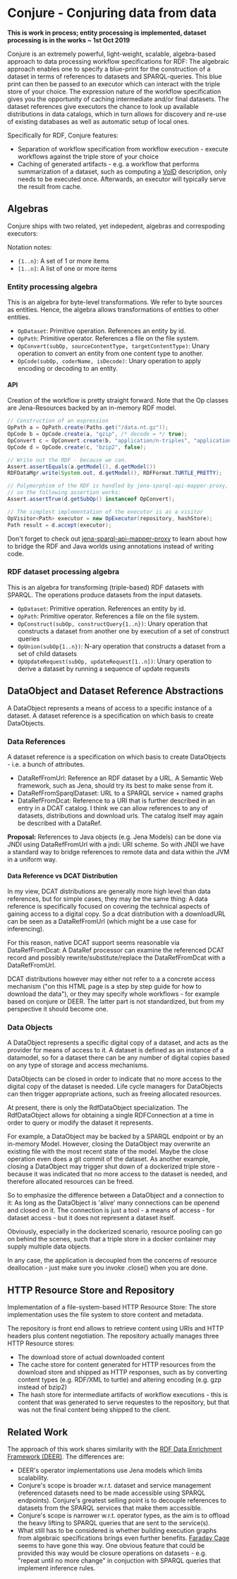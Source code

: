 # Conjure - Conjuring data from data

**This is work in process; entity processing is implemented, dataset processing is in the works ~ 1st Oct 2019**

Conjure is an extremely powerful, light-weight, scalable, algebra-based approach to data processing workflow specifications for RDF:
The algebraic approach enables one to specify a blue-print for the construction of a dataset in terms of references to datasets and SPARQL-queries.
This blue print can then be passed to an executor which can interact with the triple store of your choice.
The expression nature of the workflow specification gives you the opportunity of caching intermediate and/or final datasets.
The dataset references give executors the chance to look up available distributions in data catalogs, which in turn allows for discovery and re-use of existing databases as well as automatic setup of local ones.


Specifically for RDF, Conjure features:

* Separation of workflow specification from workflow execution - execute workflows against the triple store of your choice
* Caching of generated artifacts - e.g. a workflow that performs summarization of a dataset, such as computing a [VoID](https://www.w3.org/TR/void/) description, only needs to be executed once. Afterwards, an executor will typically serve the result from cache.


## Algebras

Conjure ships with two related, yet indepedent, algebras and correspoding executors:

Notation notes:
* `{1..n}`: A set of 1 or more items
* `[1..n]`: A list of one or more items

### Entity processing algebra
This is an algebra for byte-level transformations. We refer to byte sources as entities. Hence, the algebra allows transformations of entities to other entities.

* `OpDataset`: Primitive operation. References an entity by id.
* `OpPath`: Primitive operator. References a file on the file system.
* `OpConvert(subOp, sourceContentType, targetContentType)`: Unary operation to convert an entity from one content type to another.
* `OpCode(subOp, coderName, isDecode)`: Unary operation to apply encoding or decoding to an entity.


#### API
Creation of the workflow is pretty straight forward. Note that the Op classes are Jena-Resources backed by an in-memory RDF model.


```java
// Construction of an expression
OpPath a = OpPath.create(Paths.get("/data.nt.gz"));
OpCode b = OpCode.create(a, "gzip", /* decode = */ true);
OpConvert c = OpConvert.create(b, "application/n-triples", "application/rdf+xml");
OpCode d = OpCode.create(c, "bzip2", false);

// Write out the RDF - because we can.
Assert.assertEquals(a.getModel(), d.getModel())
RDFDataMgr.write(System.out, d.getModel(), RDFFormat.TURTLE_PRETTY);

// Polymorphism of the RDF is handled by jena-sparql-api-mapper-proxy,
// so the following assertion works:
Assert.assertTrue(d.getSubOp() instanceof OpConvert);

// The simplest implementation of the executor is as a visitor
OpVisitor<Path> executor = new OpExecutor(repository, hashStore);
Path result = d.accept(executor);
```

Don't forget to check out [jena-sparql-api-mapper-proxy](../jena-sparql-api-mapper-proxy) to learn about how to bridge the RDF and Java worlds using annotations instead of writing code.

### RDF dataset processing algebra
This is an algebra for transforming (triple-based) RDF datasets with SPARQL. The operations produce datasets from the input datasets.

* `OpDataset`: Primitive operation.  References an entity by id.
* `OpPath`: Primitive operator. References a file on the file system.
* `OpConstruct(subOp, constructQuery{1..n})`: Unary operation that constructs a dataset from another one by execution of a set of construct queries
* `OpUnion(subOp{1..n})`: N-ary operation that constructs a dataset from a set of child datasets
* `OpUpdateRequest(subOp, updateRequest[1..n])`: Unary operation to derive a dataset by running a sequence of update requests


## DataObject and Dataset Reference Abstractions

A DataObject represents a means of access to a specific instance of a dataset.
A dataset reference is a specification on which basis to create DataObjects.

### Data References

A dataset reference is a specification on which basis to create DataObjects - i.e. a bunch of attributes.

* DataRefFromUrl: Reference an RDF dataset by a URL. A Semantic Web framework, such as Jena, should try its best to make sense from it.
* DataRefFromSparqlDataset: URL to a SPARQL service + named graphs
* DataRefFromDcat: Reference to a URI that is further described in an entry in a DCAT catalog. I think we can allow references to any of datasets, distributions and download urls.
   The catalog itself may again be described with a DataRef.



**Proposal:** References to Java objects (e.g. Jena Models) can be done via JNDI using DataRefFromUrl with a jndi: URI scheme.
So with JNDI we have a standard way to bridge references to remote data and data within the JVM in a uniform way.


#### Data Reference vs DCAT Distribution
In my view, DCAT distributions are generally more high level than data references, but for simple cases, they may be the same thing:
A data reference is specifically focused on covering the technical aspects of gaining access to a digital copy.
So a dcat distribution with a downloadURL 
can be seen as a DataRefFromUrl (which might be a use case for inferencing).

For this reason, native DCAT support seems reasonable via DataRefFromDcat: A DataRef processor can examine the referenced DCAT
record and possibly rewrite/substitute/replace the DataRefFromDcat with a DataRefFromUrl.


DCAT distributions however may either not refer to a a concrete access mechanism
("on this HTML page is a step by step guide for how to download the data"), or they may specify whole workflows - for example based on conjure or DEER.
The latter part is not standardized, but from my perspective it should become one.


### Data Objects
A DataObject represents a specific digital copy of a dataset, and acts as the provider for means of access to it.
A dataset is defined as an instance of a datamodel, so for a dataset there can be any
 number of digital copies based on any type of storage and access mechanisms.

DataObjects can be closed in order to indicate that no more access to the digital copy of the dataset is needed. 
Life cycle managers for DataObjects can then trigger appropriate actions, such as freeing allocated resources.

At present, there is only the RdfDataObject specialization.
The RdfDataObject allows for obtaining a single RDFConnection at a time in order to query or modify the dataset it represents.

For example, a DataObject may be backed by a SPARQL endpoint or by an in-memory Model.
However, closing the DataObject may overwrite an existing file with the most recent state of the model. Maybe the close operation even does a git commit of the dataset.
As another example, closing a DataObject may trigger shut down of a dockerized triple store - because it was indicated that no more access to the dataset is needed, and therefore
allocated resources can be freed.

So to emphasize the difference between a DataObject and a connection to it:
As long as the DataObject is 'alive' many connections can be openend and closed on it.
The connection is just a tool - a means of access - for dataset access - but it does not represent a dataset itself.

Obviously, especially in the dockerized scenario, resource pooling can go on behind the scenes, such that a triple store in a docker container
may supply multiple data objects.


In any case, the application is decoupled from the concerns of resource deallocation - just make sure you invoke .close() when you are done.









## HTTP Resource Store and Repository
Implementation of a file-system-based HTTP Resource Store:
The store implementation uses the file system to store content and metadata.

The repository is front end allows to retrieve content using URIs and HTTP headers plus content negotiation.
The repository actually manages three HTTP Resource stores:

* The download store of actual downloaded content
* The cache store for content generated for HTTP resources from the download store and shipped as HTTP responses, such as by converting content types (e.g. RDF/XML to turtle) and altering encoding (e.g. gzp instead of bzip2)
* The hash store for intermediate artifacts of workflow executions - this is content that was generated to serve requestes to the repository, but that was not
the final content being shipped to the client.


## Related Work

The approach of this work shares similarity with the [RDF Data Enrichment Framework (DEER)](https://dice-group.github.io/deer/).
The differences are:

* DEER's operator implementations use Jena models which limits scalability.
* Conjure's scope is broader w.r.t. dataset and service management (referenced datasets need to be made accessible using SPARQL endpoints). Conjure's greatest selling point is to decouple references to datasets from the SPARQL services that make them accessible.
* Conjure's scope is narrower w.r.t. operator types, as the aim is to offload the heavy lifting to SPARQL queries that are sent to the service(s).
* What still has to be considered is whether building execution graphs from algebraic specifications brings even further benefits. [Faraday Cage](https://github.com/dice-group/faraday-cage) seems to have gone this way. One obvious feature that could be provided this way would be closure operations on datasets - e.g. "repeat until no more change" in conjuction with SPARQL queries that implement inference rules.



